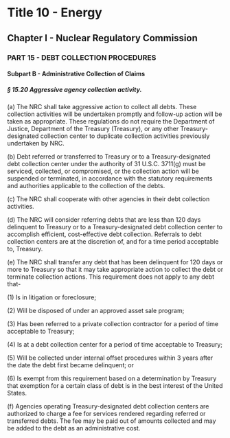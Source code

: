 
# Title 10 - Energy
## Chapter I - Nuclear Regulatory Commission
### PART 15 - DEBT COLLECTION PROCEDURES
#### Subpart B - Administrative Collection of Claims
##### § 15.20 Aggressive agency collection activity.

(a) The NRC shall take aggressive action to collect all debts. These collection activities will be undertaken promptly and follow-up action will be taken as appropriate. These regulations do not require the Department of Justice, Department of the Treasury (Treasury), or any other Treasury-designated collection center to duplicate collection activities previously undertaken by NRC.

(b) Debt referred or transferred to Treasury or to a Treasury-designated debt collection center under the authority of 31 U.S.C. 3711(g) must be serviced, collected, or compromised, or the collection action will be suspended or terminated, in accordance with the statutory requirements and authorities applicable to the collection of the debts.

(c) The NRC shall cooperate with other agencies in their debt collection activities.

(d) The NRC will consider referring debts that are less than 120 days delinquent to Treasury or to a Treasury-designated debt collection center to accomplish efficient, cost-effective debt collection. Referrals to debt collection centers are at the discretion of, and for a time period acceptable to, Treasury.

(e) The NRC shall transfer any debt that has been delinquent for 120 days or more to Treasury so that it may take appropriate action to collect the debt or terminate collection actions. This requirement does not apply to any debt that-

(1) Is in litigation or foreclosure;

(2) Will be disposed of under an approved asset sale program;

(3) Has been referred to a private collection contractor for a period of time acceptable to Treasury;

(4) Is at a debt collection center for a period of time acceptable to Treasury;

(5) Will be collected under internal offset procedures within 3 years after the date the debt first became delinquent; or

(6) Is exempt from this requirement based on a determination by Treasury that exemption for a certain class of debt is in the best interest of the United States.

(f) Agencies operating Treasury-designated debt collection centers are authorized to charge a fee for services rendered regarding referred or transferred debts. The fee may be paid out of amounts collected and may be added to the debt as an administrative cost.
